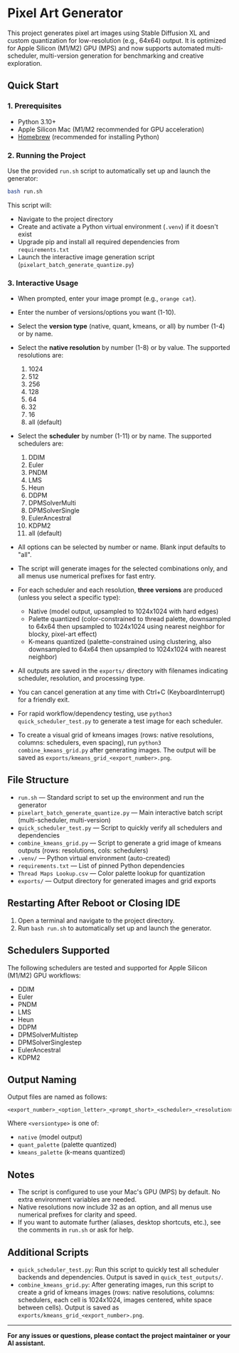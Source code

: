 # Pixel Art Generator

This project generates pixel art images using Stable Diffusion XL and custom quantization for low-resolution (e.g., 64x64) output. It is optimized for Apple Silicon (M1/M2) GPU (MPS) and now supports automated multi-scheduler, multi-version generation for benchmarking and creative exploration.

## Quick Start

### 1. Prerequisites
- Python 3.10+
- Apple Silicon Mac (M1/M2 recommended for GPU acceleration)
- [Homebrew](https://brew.sh/) (recommended for installing Python)

### 2. Running the Project

Use the provided `run.sh` script to automatically set up and launch the generator:

```bash
bash run.sh
```

This script will:
- Navigate to the project directory
- Create and activate a Python virtual environment (`.venv`) if it doesn't exist
- Upgrade pip and install all required dependencies from `requirements.txt`
- Launch the interactive image generation script (`pixelart_batch_generate_quantize.py`)

### 3. Interactive Usage
- When prompted, enter your image prompt (e.g., `orange cat`).
- Enter the number of versions/options you want (1-10).
- Select the **version type** (native, quant, kmeans, or all) by number (1-4) or by name.
- Select the **native resolution** by number (1-8) or by value. The supported resolutions are:

  1. 1024
  2. 512
  3. 256
  4. 128
  5. 64
  6. 32
  7. 16
  8. all (default)

- Select the **scheduler** by number (1-11) or by name. The supported schedulers are:

  1. DDIM
  2. Euler
  3. PNDM
  4. LMS
  5. Heun
  6. DDPM
  7. DPMSolverMulti
  8. DPMSolverSingle
  9. EulerAncestral
  10. KDPM2
  11. all (default)

- All options can be selected by number or name. Blank input defaults to "all".
- The script will generate images for the selected combinations only, and all menus use numerical prefixes for fast entry.
- For each scheduler and each resolution, **three versions** are produced (unless you select a specific type):
  - Native (model output, upsampled to 1024x1024 with hard edges)
  - Palette quantized (color-constrained to thread palette, downsampled to 64x64 then upsampled to 1024x1024 using nearest neighbor for blocky, pixel-art effect)
  - K-means quantized (palette-constrained using clustering, also downsampled to 64x64 then upsampled to 1024x1024 with nearest neighbor)
- All outputs are saved in the `exports/` directory with filenames indicating scheduler, resolution, and processing type.
- You can cancel generation at any time with Ctrl+C (KeyboardInterrupt) for a friendly exit.
- For rapid workflow/dependency testing, use `python3 quick_scheduler_test.py` to generate a test image for each scheduler.
- To create a visual grid of kmeans images (rows: native resolutions, columns: schedulers, even spacing), run `python3 combine_kmeans_grid.py` after generating images. The output will be saved as `exports/kmeans_grid_<export_number>.png`.

## File Structure
- `run.sh` — Standard script to set up the environment and run the generator
- `pixelart_batch_generate_quantize.py` — Main interactive batch script (multi-scheduler, multi-version)
- `quick_scheduler_test.py` — Script to quickly verify all schedulers and dependencies
- `combine_kmeans_grid.py` — Script to generate a grid image of kmeans outputs (rows: resolutions, cols: schedulers)
- `.venv/` — Python virtual environment (auto-created)
- `requirements.txt` — List of pinned Python dependencies
- `Thread Maps Lookup.csv` — Color palette lookup for quantization
- `exports/` — Output directory for generated images and grid exports

## Restarting After Reboot or Closing IDE
1. Open a terminal and navigate to the project directory.
2. Run `bash run.sh` to automatically set up and launch the generator.

## Schedulers Supported
The following schedulers are tested and supported for Apple Silicon (M1/M2) GPU workflows:
- DDIM
- Euler
- PNDM
- LMS
- Heun
- DDPM
- DPMSolverMultistep
- DPMSolverSinglestep
- EulerAncestral
- KDPM2

## Output Naming
Output files are named as follows:
```
<export_number>_<option_letter>_<prompt_short>_<scheduler>_<resolution>x_<versiontype>.png
```
Where `<versiontype>` is one of:
- `native` (model output)
- `quant_palette` (palette quantized)
- `kmeans_palette` (k-means quantized)

## Notes
- The script is configured to use your Mac's GPU (MPS) by default. No extra environment variables are needed.
- Native resolutions now include 32 as an option, and all menus use numerical prefixes for clarity and speed.
- If you want to automate further (aliases, desktop shortcuts, etc.), see the comments in `run.sh` or ask for help.

## Additional Scripts
- `quick_scheduler_test.py`: Run this script to quickly test all scheduler backends and dependencies. Output is saved in `quick_test_outputs/`.
- `combine_kmeans_grid.py`: After generating images, run this script to create a grid of kmeans images (rows: native resolutions, columns: schedulers, each cell is 1024x1024, images centered, white space between cells). Output is saved as `exports/kmeans_grid_<export_number>.png`.

---
**For any issues or questions, please contact the project maintainer or your AI assistant.**
